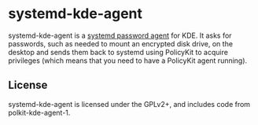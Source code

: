 systemd-kde-agent
=================

systemd-kde-agent is a [systemd password agent] for KDE. It asks for passwords, such as needed to 
mount an encrypted disk drive, on the desktop and sends them back to systemd using PolicyKit to 
acquire privileges (which means that you need to have a PolicyKit agent running).

License
-------
systemd-kde-agent is licensed under the GPLv2+, and includes code from polkit-kde-agent-1.

[systemd password agent]: http://www.freedesktop.org/wiki/Software/systemd/PasswordAgents
